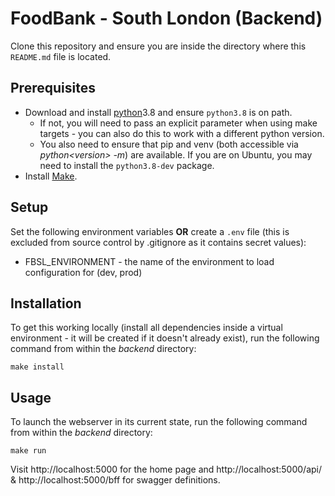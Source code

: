 # FoodBank - South London (Backend)

Clone this repository and ensure you are inside the directory where this `README.md` file is located.

## Prerequisites
* Download and install [python](https://www.python.org/downloads/)3.8 and ensure `python3.8` is on path.
    * If not, you will need to pass an explicit parameter when using make targets - you can also do this to work with a different python version.
    * You also need to ensure that pip and venv (both accessible via _python\<version> -m_) are available. If you are on Ubuntu, you may need to install the `python3.8-dev` package.
* Install [Make](https://www.gnu.org/software/make/manual/make.html).

## Setup
Set the following environment variables **OR** create a `.env` file (this is excluded from source control by .gitignore as it contains secret values):

* FBSL_ENVIRONMENT - the name of the environment to load configuration for (dev, prod)

## Installation
To get this working locally (install all dependencies inside a virtual environment - it will be created if it doesn't already exist), run the following command from within the *backend* directory:

```
make install
```

## Usage
To launch the webserver in its current state, run the following command from within the *backend* directory:

```
make run
```
Visit http://localhost:5000 for the home page and http://localhost:5000/api/ & http://localhost:5000/bff for swagger definitions.
